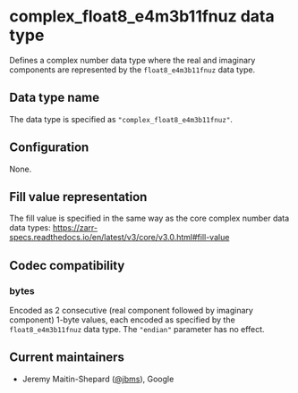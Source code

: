 # complex_float8_e4m3b11fnuz data type

Defines a complex number data type where the real and imaginary components are
represented by the `float8_e4m3b11fnuz` data type.

## Data type name

The data type is specified as `"complex_float8_e4m3b11fnuz"`.

## Configuration

None.

## Fill value representation

The fill value is specified in the same way as the core complex number data data types:
https://zarr-specs.readthedocs.io/en/latest/v3/core/v3.0.html#fill-value

## Codec compatibility

### bytes

Encoded as 2 consecutive (real component followed by imaginary component) 1-byte
values, each encoded as specified by the `float8_e4m3b11fnuz` data type. The `"endian"`
parameter has no effect.

## Current maintainers

* Jeremy Maitin-Shepard ([@jbms](https://github.com/jbms)), Google
